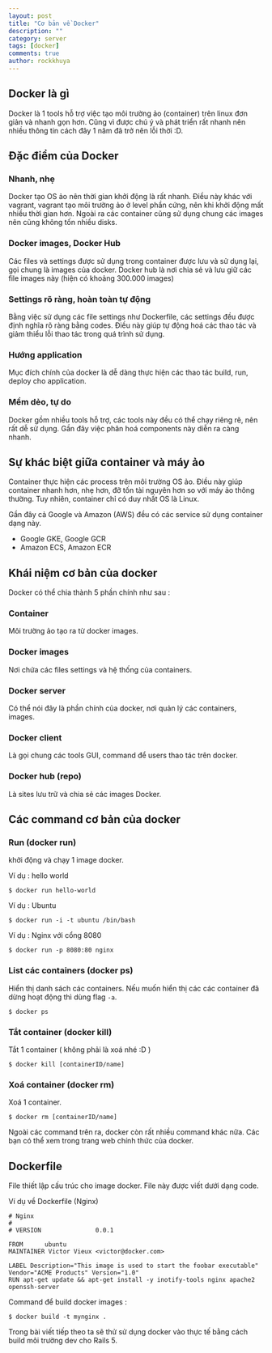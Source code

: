 ```yaml
---
layout: post
title: "Cơ bản về Docker"
description: ""
category: server
tags: [docker]
comments: true
author: rockkhuya
---
```


## Docker là gì

Docker là 1 tools hỗ trợ việc tạo môi trường ảo (container) trên linux đơn giản và nhanh gọn hơn. Cũng vì được chú ý và phát triển rất nhanh nên nhiều thông tin cách đây 1 năm đã trở nên lỗi thời :D. 

## Đặc điểm của Docker

### Nhanh, nhẹ

Docker tạo OS ảo nên thời gian khởi động là rất nhanh. Điều này khác với vagrant, vagrant tạo môi trường ảo ở level phần cứng, nên khi khởi động mất nhiều thời gian hơn. Ngoài ra các container cũng sử dụng chung các images nên cũng không tốn nhiều disks. 

### Docker images, Docker Hub

Các files và settings được sử dụng trong container được  lưu và sử dụng lại, gọi chung là images của docker. Docker hub là nơi chia sẻ và lưu giữ các file images này (hiện có khoảng 300.000 images)

### Settings rõ ràng, hoàn toàn tự động

Bằng việc sử dụng các file settings như Dockerfile, các settings đều được định nghĩa rõ ràng bằng codes. Điều này giúp tự động hoá các thao tác và giảm thiểu lỗi thao tác trong quá trình sử dụng. 

### Hướng application

Mục đích chính của docker là dễ dàng thực hiện các thao tác build, run, deploy cho application. 

### Mềm dẻo, tự do

Docker gồm nhiều tools hỗ trợ, các tools này đều có thể chạy riêng rẽ, nên rất dễ sử dụng. Gần đây việc phân hoá components này diễn ra càng nhanh. 

## Sự khác biệt giữa container và máy ảo

Container thực hiện các process trên môi trường OS ảo. Điều này giúp container nhanh hơn, nhẹ hơn, đỡ tốn tài nguyên hơn so với máy ảo thông thường. Tuy nhiên, container chỉ có duy nhất OS là Linux. 

Gần đây cả Google và Amazon (AWS) đều có các service sử dụng container dạng này. 
* Google GKE, Google GCR
* Amazon ECS, Amazon ECR 

## Khái niệm cơ bản của docker

Docker có thể chia thành 5 phần chính như sau : 

### Container
Môi trường ảo tạo ra từ docker images.

### Docker images
Nơi chứa các files settings và hệ thống của containers.

### Docker server
Có thể nói đây là phần chính của docker, nơi quản lý các containers, images. 

### Docker client
Là gọi chung các tools GUI, command để users thao tác trên docker. 

### Docker hub (repo)
Là sites lưu trữ và chia sẻ các images Docker.

## Các command cơ bản của docker

### Run (docker run)
khởi động và chạy 1 image docker.

Ví dụ : hello world

```
$ docker run hello-world
```

Ví dụ : Ubuntu

```
$ docker run -i -t ubuntu /bin/bash
```

Ví dụ : Nginx với cổng 8080

```
$ docker run -p 8080:80 nginx
```

### List các containers (docker ps)
Hiển thị danh sách các containers. Nếu muốn hiển thị các các container đã dừng hoạt động thì dùng flag `-a`.

```
$ docker ps
```

### Tắt container (docker kill)
Tắt 1 container ( không phải là xoá nhé :D )

```
$ docker kill [containerID/name]
```

### Xoá container (docker rm)
Xoá 1 container. 

```
$ docker rm [containerID/name]
```

Ngoài các command trên ra, docker còn rất nhiều command khác nữa. Các bạn có thể xem trong trang web chính thức của docker. 

## Dockerfile

File thiết lập cấu trúc cho image docker. File này được viết dưới dạng code. 

Ví dụ về Dockerfile (Nginx)

```
# Nginx
#
# VERSION               0.0.1

FROM      ubuntu
MAINTAINER Victor Vieux <victor@docker.com>

LABEL Description="This image is used to start the foobar executable" Vendor="ACME Products" Version="1.0"
RUN apt-get update && apt-get install -y inotify-tools nginx apache2 openssh-server
```

Command để build docker images : 

```
$ docker build -t mynginx .
```

Trong bài viết tiếp theo ta sẽ thử sử dụng docker vào thực tế bằng cách build môi trường dev cho Rails 5. 
